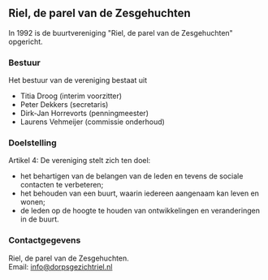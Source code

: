 ## Riel, de parel van de Zesgehuchten

In 1992 is de buurtvereniging "Riel, de parel van de Zesgehuchten" opgericht.

### Bestuur
Het bestuur van de vereniging bestaat uit
- Titia Droog (interim voorzitter)
- Peter Dekkers (secretaris)
- Dirk-Jan Horrevorts (penningmeester)
- Laurens Vehmeijer (commissie onderhoud)

### Doelstelling
Artikel 4: De vereniging stelt zich ten doel:
- het behartigen van de belangen van de leden en tevens de sociale contacten te verbeteren;
- het behouden van een buurt, waarin iedereen aangenaam kan leven en wonen;
- de leden op de hoogte te houden van ontwikkelingen en veranderingen in de buurt.

### Contactgegevens
Riel, de parel van de Zesgehuchten.  
Email: <a href="mailto:info@dorpsgezichtriel.nl">info@dorpsgezichtriel.nl</a>
